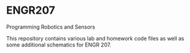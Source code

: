 # ENGR207
Programming Robotics and Sensors 

This repository contains various lab and homework code files as well as some additional schematics
for ENGR 207. 
